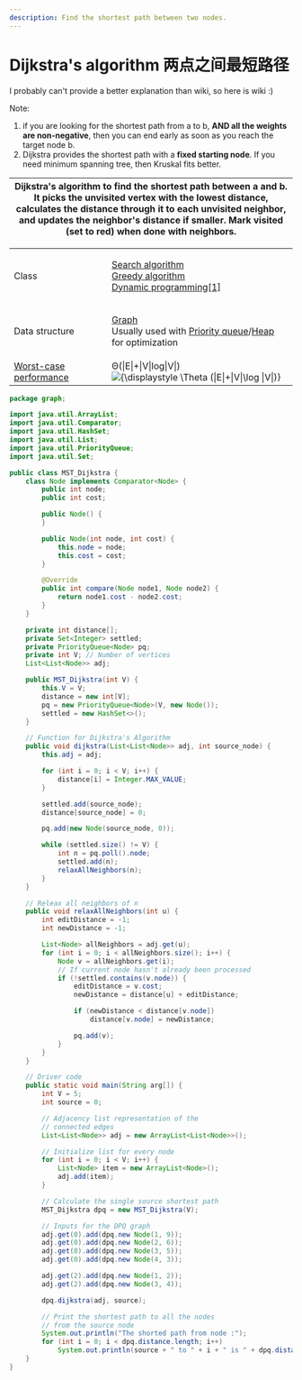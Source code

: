 ```yaml
---
description: Find the shortest path between two nodes.
---
```


# Dijkstra's algorithm 两点之间最短路径

I probably can't provide a better explanation than wiki, so here is wiki :)

Note:&#x20;

1. if you are looking for the shortest path from a to b, **AND all the weights are non-negative**, then you can end early as soon as you reach the target node b.
2. Dijkstra provides the shortest path with a **fixed starting node**. If you need minimum spanning tree, then Kruskal fits better.

| Dijkstra's algorithm to find the shortest path between a and b. It picks the unvisited vertex with the lowest distance, calculates the distance through it to each unvisited neighbor, and updates the neighbor's distance if smaller. Mark visited (set to red) when done with neighbors. |
| ------------------------------------------------------------------------------------------------------------------------------------------------------------------------------------------------------------------------------------------------------------------------------------------ |

|                                                                                                                                            |                                                                                                                                                                                                                                                                                                                                                   |
| ------------------------------------------------------------------------------------------------------------------------------------------ | ------------------------------------------------------------------------------------------------------------------------------------------------------------------------------------------------------------------------------------------------------------------------------------------------------------------------------------------------- |
| Class                                                                                                                                      | <p><a href="https://en.wikipedia.org/wiki/Search_algorithm">Search algorithm</a><br><a href="https://en.wikipedia.org/wiki/Greedy_algorithm">Greedy algorithm</a><br><a href="https://en.wikipedia.org/wiki/Dynamic_programming">Dynamic programming</a><a href="https://en.wikipedia.org/wiki/Dijkstra&#x27;s_algorithm#cite_note-1">[1]</a></p> |
| Data structure                                                                                                                             | <p><a href="https://en.wikipedia.org/wiki/Graph_(data_structure)">Graph</a><br>Usually used with <a href="https://en.wikipedia.org/wiki/Priority_queue">Priority queue</a>/<a href="https://en.wikipedia.org/wiki/Heap_(data_structure)">Heap</a> for optimization</p>                                                                            |
| [Worst-case](https://en.wikipedia.org/wiki/Best,\_worst\_and\_average\_case) [performance](https://en.wikipedia.org/wiki/Time\_complexity) | Θ(\|E\|+\|V\|log⁡\|V\|)![{\displaystyle \Theta (\|E\|+\|V\|\log \|V\|)}](https://wikimedia.org/api/rest\_v1/media/math/render/svg/e22162be85d06b346f3b7f7aad9746da0c1019c9)                                                                                                                                                                       |

```java
package graph;

import java.util.ArrayList;
import java.util.Comparator;
import java.util.HashSet;
import java.util.List;
import java.util.PriorityQueue;
import java.util.Set;

public class MST_Dijkstra {
    class Node implements Comparator<Node> {
        public int node;
        public int cost;

        public Node() {
        }

        public Node(int node, int cost) {
            this.node = node;
            this.cost = cost;
        }

        @Override
        public int compare(Node node1, Node node2) {
            return node1.cost - node2.cost;
        }
    }

    private int distance[];
    private Set<Integer> settled;
    private PriorityQueue<Node> pq;
    private int V; // Number of vertices
    List<List<Node>> adj;

    public MST_Dijkstra(int V) {
        this.V = V;
        distance = new int[V];
        pq = new PriorityQueue<Node>(V, new Node());
        settled = new HashSet<>();
    }

    // Function for Dijkstra's Algorithm
    public void dijkstra(List<List<Node>> adj, int source_node) {
        this.adj = adj;

        for (int i = 0; i < V; i++) {
            distance[i] = Integer.MAX_VALUE;
        }

        settled.add(source_node);
        distance[source_node] = 0;

        pq.add(new Node(source_node, 0));

        while (settled.size() != V) {
            int n = pq.poll().node;
            settled.add(n);
            relaxAllNeighbors(n);
        }
    }

    // Releax all neighbors of n
    public void relaxAllNeighbors(int u) {
        int editDistance = -1;
        int newDistance = -1;

        List<Node> allNeighbors = adj.get(u);
        for (int i = 0; i < allNeighbors.size(); i++) {
            Node v = allNeighbors.get(i);
            // If current node hasn't already been processed
            if (!settled.contains(v.node)) {
                editDistance = v.cost;
                newDistance = distance[u] + editDistance;

                if (newDistance < distance[v.node])
                    distance[v.node] = newDistance;

                pq.add(v);
            }
        }
    }

    // Driver code
    public static void main(String arg[]) {
        int V = 5;
        int source = 0;

        // Adjacency list representation of the
        // connected edges
        List<List<Node>> adj = new ArrayList<List<Node>>();

        // Initialize list for every node
        for (int i = 0; i < V; i++) {
            List<Node> item = new ArrayList<Node>();
            adj.add(item);
        }

        // Calculate the single source shortest path
        MST_Dijkstra dpq = new MST_Dijkstra(V);

        // Inputs for the DPQ graph
        adj.get(0).add(dpq.new Node(1, 9));
        adj.get(0).add(dpq.new Node(2, 6));
        adj.get(0).add(dpq.new Node(3, 5));
        adj.get(0).add(dpq.new Node(4, 3));

        adj.get(2).add(dpq.new Node(1, 2));
        adj.get(2).add(dpq.new Node(3, 4));

        dpq.dijkstra(adj, source);

        // Print the shortest path to all the nodes
        // from the source node
        System.out.println("The shorted path from node :");
        for (int i = 0; i < dpq.distance.length; i++)
            System.out.println(source + " to " + i + " is " + dpq.distance[i]);
    }
}

```
